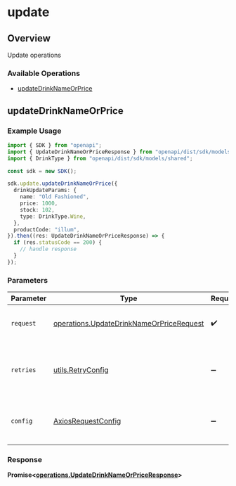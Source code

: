 # update

## Overview

Update operations

### Available Operations

* [updateDrinkNameOrPrice](#updatedrinknameorprice)

## updateDrinkNameOrPrice

### Example Usage

```typescript
import { SDK } from "openapi";
import { UpdateDrinkNameOrPriceResponse } from "openapi/dist/sdk/models/operations";
import { DrinkType } from "openapi/dist/sdk/models/shared";

const sdk = new SDK();

sdk.update.updateDrinkNameOrPrice({
  drinkUpdateParams: {
    name: "Old Fashioned",
    price: 1000,
    stock: 102,
    type: DrinkType.Wine,
  },
  productCode: "illum",
}).then((res: UpdateDrinkNameOrPriceResponse) => {
  if (res.statusCode == 200) {
    // handle response
  }
});
```

### Parameters

| Parameter                                                                                            | Type                                                                                                 | Required                                                                                             | Description                                                                                          |
| ---------------------------------------------------------------------------------------------------- | ---------------------------------------------------------------------------------------------------- | ---------------------------------------------------------------------------------------------------- | ---------------------------------------------------------------------------------------------------- |
| `request`                                                                                            | [operations.UpdateDrinkNameOrPriceRequest](../../models/operations/updatedrinknameorpricerequest.md) | :heavy_check_mark:                                                                                   | The request object to use for the request.                                                           |
| `retries`                                                                                            | [utils.RetryConfig](../../models/utils/retryconfig.md)                                               | :heavy_minus_sign:                                                                                   | Configuration to override the default retry behavior of the client.                                  |
| `config`                                                                                             | [AxiosRequestConfig](https://axios-http.com/docs/req_config)                                         | :heavy_minus_sign:                                                                                   | Available config options for making requests.                                                        |


### Response

**Promise<[operations.UpdateDrinkNameOrPriceResponse](../../models/operations/updatedrinknameorpriceresponse.md)>**

